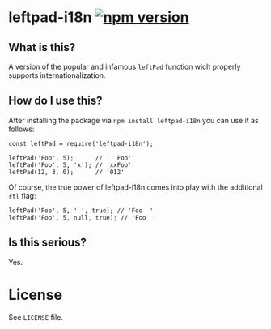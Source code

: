 # leftpad-i18n [![npm version](https://badge.fury.io/js/leftpad-i18n.svg)](https://badge.fury.io/js/leftpad-i18n)

## What is this?

A version of the popular and infamous `leftPad` function wich properly supports internationalization.

## How do I use this?

After installing the package via `npm install leftpad-i18n` you can use it as follows:

```
const leftPad = require('leftpad-i18n');

leftPad('Foo', 5);      // '  Foo'
leftPad('Foo', 5, 'x'); // 'xxFoo'
leftPad(12, 3, 0);      // '012'
```

Of course, the true power of leftpad-i18n comes into play with the additional `rtl` flag:

```
leftPad('Foo', 5, ' ', true); // 'Foo  '
leftPad('Foo', 5, null, true); // 'Foo  '
```

## Is this serious?

Yes.

# License

See `LICENSE` file.

